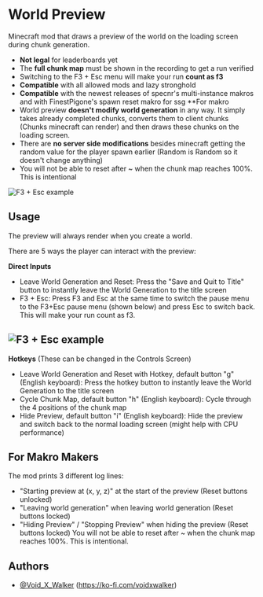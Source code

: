 # World Preview

Minecraft mod that draws a preview of the world on the loading screen during chunk generation.
- **Not legal** for leaderboards yet
- The **full chunk map** must be shown in the recording to get a run verified
- Switching to the F3 + Esc menu will make your run **count as f3**
- **Compatible** with all allowed mods and lazy stronghold
- **Compatible** with the newest releases of specnr's multi-instance makros and with FinestPigone's spawn reset makro for ssg
**For makro
- World preview **doesn't modify world generation** in any way. It simply takes already completed chunks, converts them to client chunks (Chunks minecraft can render) and then draws these chunks on the loading screen.
- There are **no server side modifications** besides minecraft getting the random value for the player spawn earlier (Random is Random so it doesn't change anything)
- You will not be able to reset after ~ when the chunk map reaches 100%. This is intentional

![F3 + Esc example](https://github.com/VoidXWalker/WorldPreview/blob/1.16.1/WorldPreview-example.png?raw=true)
## Usage
The preview will always render when you create a world.

There are 5 ways the player can interact with the preview:

**Direct Inputs**
- Leave World Generation and Reset: Press the "Save and Quit to Title" button to instantly leave the World Generation to the title screen
- F3 + Esc: Press F3 and Esc at the same time to switch the pause menu to the F3+Esc pause menu (shown below) and press Esc to switch back. This will make your run count as f3. 

![F3 + Esc example](https://github.com/VoidXWalker/WorldPreview/blob/1.16.1/WorldPreview-f3esc-example.png?raw=true)
--------
**Hotkeys**
(These can be changed in the Controls Screen)
- Leave World Generation and Reset with Hotkey, default button "g" (English keyboard): Press the hotkey button to instantly leave the World Generation to the title screen
- Cycle Chunk Map, default button "h" (English keyboard): Cycle through the 4 positions of the chunk map
- Hide Preview, default button "i" (English keyboard): Hide the preview and switch back to the normal loading screen (might help with CPU performance)

## For Makro Makers
The mod prints 3 different log lines:
- "Starting preview at (x, y, z)" at the start of the preview (Reset buttons unlocked)
- "Leaving world generation" when leaving world generation (Reset buttons locked)
- "Hiding Preview" / "Stopping Preview" when hiding the preview (Reset buttons locked)
You will not be able to reset after ~ when the chunk map reaches 100%. This is intentional.

## Authors

- [@Void_X_Walker](https://www.github.com/voidxwalker) (https://ko-fi.com/voidxwalker)


